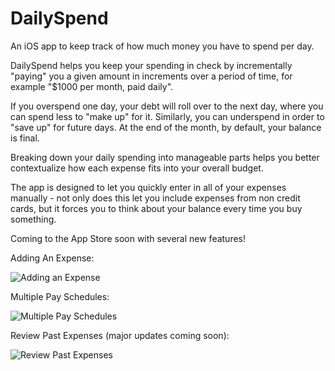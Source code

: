 # DailySpend
An iOS app to keep track of how much money you have to spend per day.

DailySpend helps you keep your spending in check by incrementally "paying" you a given amount in increments over a period of time, for example "$1000 per month, paid daily". 

If you overspend one day, your debt will roll over to the next day, where you can spend less to "make up" for it. Similarly, you can underspend in order to "save up" for future days. At the end of the month, by default, your balance is final.

Breaking down your daily spending into manageable parts helps you better contextualize how each expense fits into your overall budget. 

The app is designed to let you quickly enter in all of your expenses manually - not only does this let you include expenses from non credit cards, but it forces you to think about your balance every time you buy something.

Coming to the App Store soon with several new features!

Adding An Expense:

![Adding an Expense](http://sherick.me/dailyspend-demo.gif?)

Multiple Pay Schedules:

![Multiple Pay Schedules](http://sherick.me/dailyspend-payschedules.png?)

Review Past Expenses (major updates coming soon):

![Review Past Expenses](http://sherick.me/dailyspend-review.png?)
